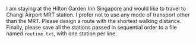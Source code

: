 I am staying at the Hilton Garden Inn Singapore and would like to travel to Changi Airport MRT station. I prefer not to use any mode of transport other than the MRT. Please design a route with the shortest walking distance. Finally, please save all the stations passed in sequential order to a file named `routine.txt`, with one station per line.